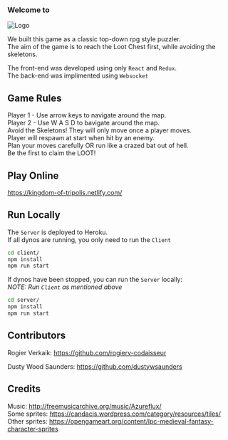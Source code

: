 ### Welcome to

![Logo](https://github.com/rogierv-codaisseur/Codastroids/blob/features/readme/screenshots/logo.png)

We built this game as a classic top-down rpg style puzzler.<br />
The aim of the game is to reach the Loot Chest first, while avoiding the skeletons.

The front-end was developed using only `React` and `Redux`.<br />
The back-end was implimented using `Websocket`

## Game Rules

Player 1 - Use arrow keys to navigate around the map.<br />
Player 2 - Use W A S D to bavigate around the map.<br />
Avoid the Skeletons! They will only move once a player moves.<br />
Player will respawn at start when hit by an enemy.<br />
Plan your moves carefully OR run like a crazed bat out of hell.<br />
Be the first to claim the LOOT!

## Play Online

https://kingdom-of-tripolis.netlify.com/

## Run Locally

The `Server` is deployed to Heroku. <br />
If all dynos are running, you only need to run the `Client`

```sh
cd client/
npm install
npm run start
```

If dynos have been stopped, you can run the `Server` locally:<br />
*NOTE: Run `Client` as mentioned above*

```sh
cd server/
npm install
npm run start
```

## Contributors

Rogier Verkaik: https://github.com/rogierv-codaisseur<br />

Dusty Wood Saunders: https://github.com/dustywsaunders

## Credits

Music: http://freemusicarchive.org/music/Azureflux/<br />
Some sprites: https://candacis.wordpress.com/category/resources/tiles/<br />
Other sprites: https://opengameart.org/content/lpc-medieval-fantasy-character-sprites<br />
